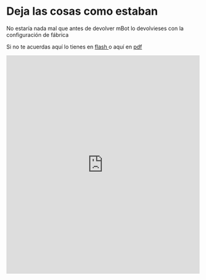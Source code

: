 
# Deja las cosas como estaban

No estaría nada mal que antes de devolver mBot lo devolvieses con la configuración de fábrica

Si no te acuerdas aquí lo tienes en [flash ](http://aularagon.catedu.es/materialesaularagon2013/mbot/video/DejarmBotcomoNuevo.htm)o aquí en [pdf](http://aularagon.catedu.es/materialesaularagon2013/mbot/video/DejarmBotcomoNuevo.pdf)

<iframe src="https://docs.google.com/presentation/d/e/2PACX-1vTh0PV7AsHkZxwbwZHYM-_vtTcl7jqWvAEaZK41xKn0kB8cTWph9PWCp7fxffX0MnJUPdynf7op0SK1/embed?start=false&loop=false&delayms=3000" frameborder="0" width="100%" height="569" allowfullscreen="true" mozallowfullscreen="true" webkitallowfullscreen="true"></iframe>

